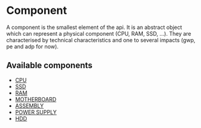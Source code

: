 # Component

A component is the smallest element of the api. It is an abstract object which 
can represent a physical component (CPU, RAM, SSD, ...).
They are characterised by technical characteristics and one to several impacts (gwp, pe and adp for now).

## Available components

* [CPU](components/cpu.md)
* [SSD](components/ssd.md)
* [RAM](components/ram.md)
* [MOTHERBOARD](components/motherboard.md)
* [ASSEMBLY](components/assembly.md)
* [POWER SUPPLY](components/power_supply.md)
* [HDD](components/hdd.md)